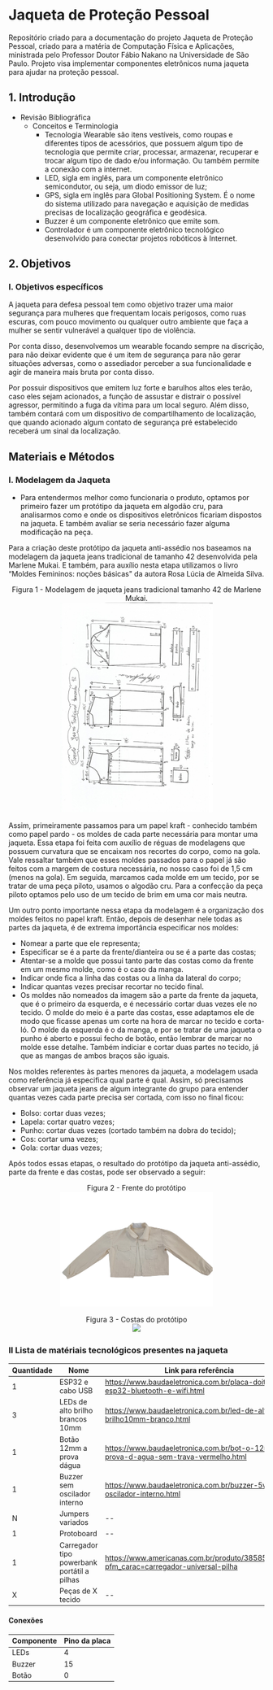 # Jaqueta de Proteção Pessoal

Repositório criado para a documentação do projeto Jaqueta de Proteção Pessoal, criado para a matéria de Computação Física e 
Aplicações, ministrada pelo Professor Doutor Fábio Nakano na Universidade de São Paulo. Projeto visa implementar componentes
eletrônicos numa jaqueta para ajudar na proteção pessoal.


## 1. Introdução

- Revisão Bibliográfica
    - Conceitos e Terminologia
        - Tecnologia Wearable são itens vestíveis, como roupas e diferentes tipos de acessórios, 
          que possuem algum tipo de tecnologia que permite criar, processar, armazenar, recuperar e trocar algum tipo de dado e/ou informação. 
          Ou também permite a conexão com a internet. 
        - LED, sigla em inglês, para um componente eletrônico semicondutor, ou seja, um diodo emissor de luz;
        - GPS, sigla em inglês para Global Positioning System. É o nome do sistema utilizado para navegação e 
          aquisição de medidas precisas de localização geográfica e geodésica.
        - Buzzer é um componente eletrônico que emite som.
        - Controlador é um componente eletrônico tecnológico desenvolvido para conectar projetos robóticos à Internet.

## 2. Objetivos

### I. Objetivos específicos
A jaqueta para defesa pessoal tem como objetivo trazer uma maior segurança para mulheres que frequentam locais perigosos, como ruas escuras, 
com pouco movimento ou qualquer outro ambiente que faça a mulher se sentir vulnerável a qualquer tipo de violência. 

Por conta disso, desenvolvemos um wearable focando sempre na discrição, para não deixar evidente que é um item de segurança para não gerar 
situações adversas, como o assediador perceber a sua funcionalidade e agir de maneira mais bruta por conta disso.  

Por possuir dispositivos que emitem luz forte e barulhos altos eles terão, caso eles sejam acionados, a função de assustar e distrair o 
possível agressor, permitindo a fuga da vítima para um local seguro. Além disso, também contará com um dispositivo de compartilhamento de                   localização, que quando acionado algum contato de segurança pré estabelecido receberá um sinal da localização.  

## Materiais e Métodos

### I. Modelagem da Jaqueta
- Para entendermos melhor como funcionaria o produto, optamos por primeiro fazer um protótipo da jaqueta em algodão cru,
para analisarmos como e onde os dispositivos eletrônicos ficariam dispostos na jaqueta. E também avaliar se seria necessário fazer alguma 
modificação na peça.

Para a criação deste protótipo da jaqueta anti-assédio nos baseamos na modelagem da jaqueta jeans tradicional de tamanho 42
desenvolvida pela Marlene Mukai. E também, para auxílio nesta etapa utilizamos o livro 
“Moldes Femininos: noções básicas" da autora Rosa Lúcia de Almeida Silva.  

<p align="center">
Figura 1 - Modelagem de jaqueta jeans tradicional tamanho 42 de Marlene Mukai. <br/>
  <img src="https://github.com/Raposo4/jaqueta_protecao_pessoal/blob/main/imgs/sketch.jpg" width="300" /><br/>
</p>

Assim, primeiramente passamos para um papel kraft - conhecido também como papel pardo - os moldes de cada parte necessária para montar uma jaqueta. Essa etapa foi feita com auxílio de réguas de modelagens que possuem curvatura que se encaixam nos recortes do corpo, como na gola. Vale ressaltar também que esses moldes passados para o papel já são feitos com a margem de costura necessária, no nosso caso foi de 1,5 cm (menos na gola). Em seguida, marcamos cada molde em um tecido, por se tratar de uma peça piloto, usamos o algodão cru. Para a confecção da peça piloto optamos pelo uso de um tecido de brim em uma cor mais neutra. 

Um outro ponto importante nessa etapa da modelagem é a organização dos moldes feitos no papel kraft. Então, depois de desenhar nele todas as partes da jaqueta, é de extrema importância especificar nos moldes: 
- Nomear a parte que ele representa;
- Especificar se é a parte da frente/dianteira ou se é a parte das costas;
- Atentar-se a molde que possui tanto parte das costas como da frente em um mesmo molde, como é o caso da manga. 
- Indicar onde fica a linha das costas ou  a linha da lateral do corpo;
- Indicar quantas vezes precisar recortar no tecido final. 
- Os moldes não nomeados da imagem são a parte da frente da jaqueta, que é o primeiro da esquerda, e é necessário cortar duas vezes ele no tecido. O molde do meio é a parte das costas, esse adaptamos ele de modo que ficasse apenas um corte na hora de marcar no tecido e corta-ló. O molde da esquerda é o da manga, e por se tratar de uma jaqueta o punho é aberto e possui fecho de botão, então lembrar de marcar no molde esse detalhe. Também indiciar e cortar duas partes no tecido, já que as mangas de ambos braços são iguais.

Nos moldes referentes às partes menores da jaqueta, a modelagem usada como referência já especifica qual parte é qual. Assim, só precisamos observar um jaqueta jeans de algum integrante do grupo para entender quantas vezes cada parte precisa ser cortada, com isso no final ficou: 
- Bolso: cortar duas vezes;   
- Lapela: cortar quatro vezes;    
- Punho: cortar  duas vezes (cortado também na dobra do tecido);   
- Cos: cortar uma vezes;  
- Gola: cortar duas vezes;

Após todos essas etapas, o resultado do protótipo da jaqueta anti-assédio, parte da frente e das costas, pode ser observado a seguir: 

<p align="center">
Figura 2 - Frente do protótipo <br/>
  <img src="https://github.com/Raposo4/jaqueta_protecao_pessoal/blob/main/imgs/unnamed.png" width="300" /><br/>
</p>

<p align="center">
Figura 3 - Costas do protótipo <br/>
  <img src="ttps://github.com/Raposo4/jaqueta_protecao_pessoal/blob/main/imgs/ziper.png" width="300" /><br/>
</p>

### II Lista de matériais tecnológicos presentes na jaqueta
       
| Quantidade | Nome | Link para referência |
| --- | --- | --- |
| 1 | ESP32 e cabo USB | https://www.baudaeletronica.com.br/placa-doit-esp32-bluetooth-e-wifi.html |
| 3 | LEDs de alto brilho brancos 10mm | https://www.baudaeletronica.com.br/led-de-alto-brilho10mm-branco.html |
| 1 | Botão 12mm a prova dágua | https://www.baudaeletronica.com.br/bot-o-12mm-a-prova-d-agua-sem-trava-vermelho.html |
| 1 | Buzzer sem oscilador interno | https://www.baudaeletronica.com.br/buzzer-5v-sem-oscilador-interno.html |
| N | Jumpers variados | -- |
| 1 | Protoboard | -- |
| 1 | Carregador tipo powerbank portátil a pilhas | https://www.americanas.com.br/produto/3858532657?pfm_carac=carregador-universal-pilha |
| X | Peças de X tecido | -- |
        
#### Conexões 
| Componente | Pino da placa |
| --- | --- |
| LEDs | 4 |
| Buzzer | 15 |
| Botão | 0 |
